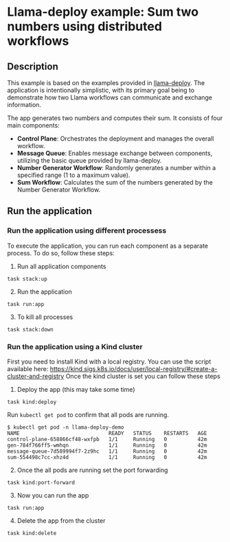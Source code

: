 # Llama-deploy example: Sum two numbers using distributed workflows

## Description
This example is based on the examples provided in [llama-deploy](https://github.com/run-llama/llama_deploy/tree/main/examples).
The application is intentionally simplistic, with its primary goal being to demonstrate how two Llama workflows
can communicate and exchange information.

The app generates two numbers and computes their sum. It consists of four main components:
* **Control Plane**: Orchestrates the deployment and manages the overall workflow.
* **Message Queue**: Enables message exchange between components, utilizing the basic queue provided by llama-deploy.
* **Number Generator Workflow**: Randomly generates a number within a specified range (1 to a maximum value).
* **Sum Workflow**: Calculates the sum of the numbers generated by the Number Generator Workflow.

## Run the application

### Run the application using different processess
To execute the application, you can run each component as a separate process. To do so, follow these steps:
1. Run all application components
```
task stack:up
```
2. Run the application
```
task run:app
```
3. To kill all processes
```
task stack:down
```

### Run the application using a Kind cluster
First you need to install Kind with a local registry. You can use the script available here: https://kind.sigs.k8s.io/docs/user/local-registry/#create-a-cluster-and-registry
Once the kind cluster is set you can follow these steps
1. Deploy the app (this may take some time)
```
task kind:deploy
```
Run `kubectl get pod` to confirm that all pods are running.
```
$ kubectl get pod -n llama-deploy-demo
NAME                             READY   STATUS    RESTARTS   AGE
control-plane-658866cf48-wxfpb   1/1     Running   0          42m
gen-784f766ff5-wmhqn             1/1     Running   0          42m
message-queue-7d589994f7-2z9hc   1/1     Running   0          42m
sum-554498c7cc-xhz4d             1/1     Running   0          42m
```
2. Once the all pods are running set the port forwarding
```
task kind:port-forward
```
3. Now you can run the app
```
task run:app
```
4. Delete the app from the cluster
```
task kind:delete
```


